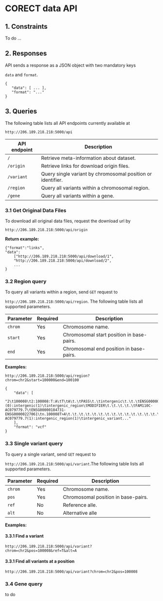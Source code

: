 # CORECT data API

## 1. Constraints

To do ...

## 2. Responses
API sends a response as a JSON object with two mandatory keys 

`data` and `format`.

~~~
{
   "data": [ ... ],
   "format": "..."
}
~~~
## 3. Queries

The following table lists all API endpoints currently available at 

`http://206.189.218.218:5000/api`

|API endpoint| Description|
|------------|---------|
|`/`| Retrieve meta-information about dataset.|
|`/origin`| Retrieve  links for download origin files.|
|`/variant`|Query single variant by chromosomal position or identifier.|
|`/region`|Query all variants within a chromosomal region.|
|`/gene`|Query all variants within a gene.|

### 3.1 Get Original Data Files

To download all original data files, request the download url by 

`http://206.189.218.218:5000/api/origin`

**Return example:**

~~~
{"format":"links",
"data":
	["http://206.189.218.218:5000/api/download/1",
	"http://206.189.218.218:5000/api/download/2",
	...
}
~~~

### 3.2 Region query

To query all variants within a region, send `GET` request to 

`http://206.189.218.218:5000/api/region`. The following table lists all supported parameters.

|Parameter | Required | Description |
|------------|---------|----|
|`chrom `| Yes|Chromosome name.|
|`start`| Yes |Chromosomal start position in base-pairs.|
|`end`| Yes |Chromosomal end position in base-pairs.|

**Examples:**

`http://206.189.218.218:5000/api/region?chrom=chr2&start=100000&end=100100`

~~~
{
    "data": [
        "2\t100008\t2:100008:T:A\tT\tA\t.\tPASS\t.\tintergenic\t.\t.\tENSG00000184731:ENST00000327669(dist=53623),ENSG00000227061:ENST00000437798(dist=97561)\t.\t.\t.\t.(0):intergenic(1)\tintergenic_region\tMODIFIER\t.\t.\t.\t.\tFAM110C-AC079779.7\tENSG00000184731-ENSG00000227061\tn.100008T>A\t.\t.\t.\t.\t.\t.\t.\t.\t.\t.\t.\t.\t.\t.\t.\tFAM110C-AC079779.7(1):intergenic_region(1)\tintergenic_variant..."
    ],
    "format": "vcf"
}
~~~

### 3.3 Single variant query
To query a single variant, send `GET` request to 

`http://206.189.218.218:5000/api/variant`.The following table lists all supported parameters.

|Parameter | Required | Description |
|------------|---------|----|
|`chrom `| Yes|Chromosome name.|
|`pos`| Yes |Chromosomal position in base-pairs.|
|`ref`| No |Reference alle.|
|`alt`|No|Alternative alle|

**Examples:**

#### 3.3.1 	Find a variant 

`http://206.189.218.218:5000/api/variant?chrom=chr2&pos=100008&ref=T&alt=A`


#### 3.3.1 	Find all variants at a position 
`http://206.189.218.218:5000/api/variant?chrom=chr2&pos=100008`

### 3.4 Gene query

to do

